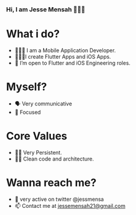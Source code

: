 ### Hi, I am Jesse Mensah 👋🇬🇭

# What i do? 
- 👨🏿‍💻 I am a Mobile Application Developer.  
- 👨🏿‍🍳I create Flutter Apps and iOS Apps. 
- 🤔 I’m open to Flutter and iOS Engineering roles. 
# Myself? 
- 🗣 Very communicative 
- 🎯 Focused
# Core Values 
- 💪🏿 Very Persistent.
- 🛀🏿 Clean code and architecture.
# Wanna reach me? 
- 💬 very active on twitter @jessmensa
- 📫 Contact me at jessemensah21@gmail.com


